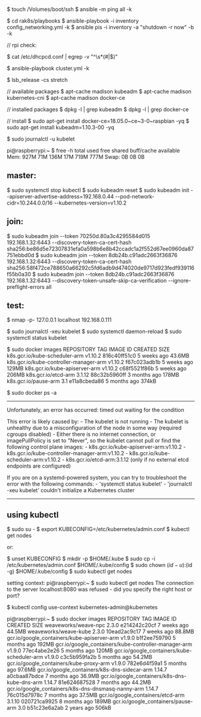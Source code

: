 

$ touch /Volumes/boot/ssh
$ ansible -m ping all -k

$ cd rak8s/playbooks
$ ansible-playbook -i inventory config_networking.yml -k
$ ansible pis -i inventory -a "shutdown -r now" -b -k


// rpi check:

$ cat /etc/dhcpcd.conf | egrep -v "^\s*(#|$)"



$ ansible-playbook cluster.yml -k

$ lsb_release -cs
stretch

// available packages
$ apt-cache madison kubeadm
$ apt-cache madison kubernetes-cni
$ apt-cache madison docker-ce

// installed packages
$ dpkg -l | grep kubeadm
$ dpkg -l | grep docker-ce

// install
$ sudo apt-get install docker-ce=18.05.0~ce~3-0~raspbian -yq
$ sudo apt-get install kubeadm=1.10.3-00 -yq


$ sudo journalctl -u kubelet

pi@raspberrypi:~ $ free -h
              total        used        free      shared  buff/cache   available
Mem:           927M         71M        136M         17M        719M        777M
Swap:            0B          0B          0B

master:
-------
$ sudo systemctl stop kubectl
$ sudo kubeadm reset
$ sudo kubeadm init --apiserver-advertise-address=192.168.0.44 --pod-network-cidr=10.244.0.0/16 --kubernetes-version=v1.10.2

join:
----
$ sudo kubeadm join --token 70250d.80a3c4295584d015 192.168.1.32:6443 --discovery-token-ca-cert-hash sha256:be86d5e72307831efa0a598b6e8b42ccadc1a2f552d67ee0960da87751ebbd0d
$ sudo kubeadm join --token 8db24b.c91adc2663f36876 192.168.1.32:6443 --discovery-token-ca-cert-hash sha256:58f472ce788650a66292c5fd6adb9d474020de9717d923fedf939116f55b0a30
$ sudo kubeadm join --token 8db24b.c91adc2663f36876 192.168.1.32:6443 --discovery-token-unsafe-skip-ca-verification --ignore-preflight-errors all


test:
------------
$ nmap -p- 127.0.0.1 localhost 192.168.0.111

$ sudo journalctl -xeu kubelet
$ sudo systemctl daemon-reload
$ sudo systemctl status kubelet

$ sudo docker images
REPOSITORY                               TAG                 IMAGE ID            CREATED             SIZE
k8s.gcr.io/kube-scheduler-arm            v1.10.2             816c40ff51c0        5 weeks ago         43.6MB
k8s.gcr.io/kube-controller-manager-arm   v1.10.2             f67c023adb1b        5 weeks ago         129MB
k8s.gcr.io/kube-apiserver-arm            v1.10.2             c68f5521f86b        5 weeks ago         206MB
k8s.gcr.io/etcd-arm                      3.1.12              88c32b5960ff        3 months ago        178MB
k8s.gcr.io/pause-arm                     3.1                 e11a8cbeda86        5 months ago        374kB

$ sudo docker ps -a

----
Unfortunately, an error has occurred:
	timed out waiting for the condition

This error is likely caused by:
	- The kubelet is not running
	- The kubelet is unhealthy due to a misconfiguration of the node in some way (required cgroups disabled)
	- Either there is no internet connection, or imagePullPolicy is set to "Never",
	  so the kubelet cannot pull or find the following control plane images:
		- k8s.gcr.io/kube-apiserver-arm:v1.10.2
		- k8s.gcr.io/kube-controller-manager-arm:v1.10.2
		- k8s.gcr.io/kube-scheduler-arm:v1.10.2
		- k8s.gcr.io/etcd-arm:3.1.12 (only if no external etcd endpoints are configured)

If you are on a systemd-powered system, you can try to troubleshoot the error with the following commands:
	- 'systemctl status kubelet'
	- 'journalctl -xeu kubelet'
couldn't initialize a Kubernetes cluster

----

using kubectl
--------------
$ sudo su -
$ export KUBECONFIG=/etc/kubernetes/admin.conf
$ kubectl get nodes

or:

$ unset KUBECONFIG
$ mkdir -p $HOME/.kube
$ sudo cp -i /etc/kubernetes/admin.conf $HOME/.kube/config
$ sudo chown $(id -u):$(id -g) $HOME/.kube/config
$ sudo kubectl get nodes


setting context:
pi@raspberrypi:~ $ sudo kubectl get nodes
The connection to the server localhost:8080 was refused - did you specify the right host or port?

$ kubectl config use-context kubernetes-admin@kubernetes

pi@raspberrypi:~ $ sudo docker images
REPOSITORY                                             TAG                 IMAGE ID            CREATED             SIZE
weaveworks/weave-npc                                   2.3.0               e214242c20cf        7 weeks ago         44.5MB
weaveworks/weave-kube                                  2.3.0               10ead2ac9c17        7 weeks ago         88.8MB
gcr.io/google_containers/kube-apiserver-arm            v1.9.0              b1f2ee759790        5 months ago        192MB
gcr.io/google_containers/kube-controller-manager-arm   v1.9.0              77ec4abe2e26        5 months ago        120MB
gcr.io/google_containers/kube-scheduler-arm            v1.9.0              c3c5b959fa2b        5 months ago        54.2MB
gcr.io/google_containers/kube-proxy-arm                v1.9.0              782e6d4f59a1        5 months ago        97.6MB
gcr.io/google_containers/k8s-dns-sidecar-arm           1.14.7              a0cbaa87bdce        7 months ago        36.9MB
gcr.io/google_containers/k8s-dns-kube-dns-arm          1.14.7              81e624687528        7 months ago        44.2MB
gcr.io/google_containers/k8s-dns-dnsmasq-nanny-arm     1.14.7              76c015d7978c        7 months ago        37.5MB
gcr.io/google_containers/etcd-arm                      3.1.10              020721ca9925        8 months ago        189MB
gcr.io/google_containers/pause-arm                     3.0                 b51c23e6a2ab        2 years ago         506kB
